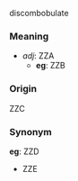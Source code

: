 discombobulate
### Meaning
+ _adj_: ZZA
	+ __eg__: ZZB

### Origin

ZZC

### Synonym

__eg__: ZZD

+ ZZE



